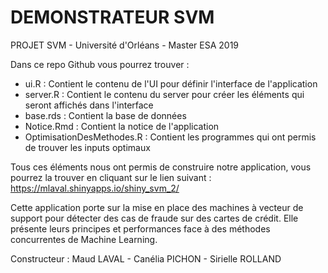 

#                                      DEMONSTRATEUR SVM 


PROJET SVM - Université d'Orléans - Master ESA 2019

Dans ce repo Github vous pourrez trouver : 
- ui.R : Contient le contenu de l'UI pour définir l'interface de l'application
- server.R : Contient le contenu du server pour créer les éléments qui seront affichés dans l'interface
- base.rds : Contient la base de données
- Notice.Rmd : Contient la notice de l'application
- OptimisationDesMethodes.R : Contient les programmes qui ont permis de trouver les inputs optimaux

Tous ces éléments nous ont permis de construire notre application, vous pourrez la trouver en cliquant sur le lien suivant :
https://mlaval.shinyapps.io/shiny_svm_2/

Cette application porte sur la mise en place des machines à vecteur de support pour détecter des cas de fraude sur des cartes de crédit. Elle présente leurs principes et performances face à des méthodes concurrentes de Machine Learning.


Constructeur : Maud LAVAL - Canélia PICHON - Sirielle ROLLAND

